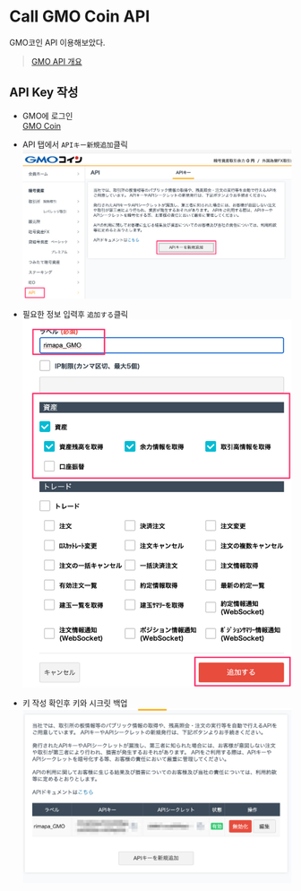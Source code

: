 # Call GMO Coin API

GMO코인 API 이용해보았다.

> [GMO API 개요](https://api.coin.z.com/docs/#outline)

## API Key 작성

- GMO에 로그인
<br>[GMO Coin](https://coin.z.com/jp/member/home)

- API 탭에서 `APIキー新規追加`클릭
![001](../../images/Coin/Call_GMO_API/001_APIKey.png)

- 필요한 정보 입력후 `追加する`클릭
![001_02](../../images/Coin/Call_GMO_API/001_02.png)

- 키 작성 확인후 키와 시크릿 백업
![001_03](../../images/Coin/Call_GMO_API/001_03.png)
